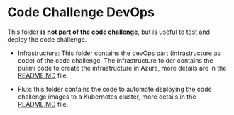 # Code Challenge DevOps
This folder **is not part of the code challenge**, but is useful to test and deploy the code challenge.

* Infrastructure: This folder contains the devOps part (infrastructure as code) of the code challenge.
The infrastructure folder contains the pulimi code to create the infrastructure in Azure, more details are in the [README.MD](./infraestructure/README.MD) file.

* Flux: this folder contains the code to automate deploying the code challenge images to a Kubernetes cluster, more details in the [README.MD](./flux/README.MD) file.
